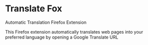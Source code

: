 # Translate Fox

Automatic Translation Firefox Extension

This Firefox extension automatically translates web pages into your preferred language by opening a Google Translate URL
